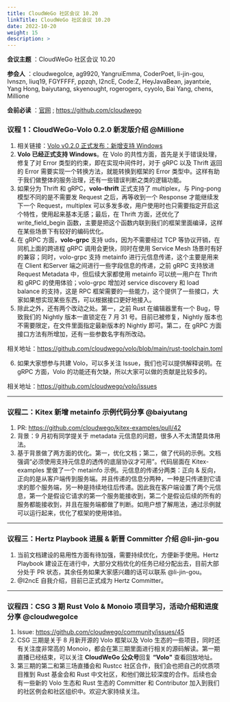 ```yaml
---
title: CloudWeGo 社区会议 10.20
linkTitle: CloudWeGo 社区会议 10.20
date: 2022-10-20
weight: 15
description: >
---
```


**会议主题** ：CloudWeGo 社区会议 10.20

**参会人** ：cloudwegoIce, ag9920, YangruiEmma, CoderPoet, li-jin-gou, Ivnszn, liuq19, FGYFFFF, ppzqh, I2ncE, Code:Z, HeyJavaBean, jayantxie, Yang Hong, baiyutang, skyenought, rogerogers, cyyolo, Bai Yang, chens, Millione

**会前必读** ：[官网](/) ; https://github.com/cloudwego

### 议程 1：CloudWeGo-Volo  0.2.0  新发版介绍 @Millione

1. 相关链接：[Volo v0.2.0 正式发布：新增支持 Windows](https://mp.weixin.qq.com/s?__biz=Mzg2MTc0Mjg2Mw==&mid=2247490708&idx=3&sn=ae6d24cc1fa426b44c1ec774e8e0cc41&chksm=ce132ef4f964a7e2b469e34278e0dc7100e06e2e3df874e219b195896545778e6f11aa763602#rd)
2. **Volo 已经正式支持 Windows**。在 Volo 的共性方面，首先是关于错误处理，修复了对 Error 类型的约束，即在实现中间件时，对于 gRPC 以及 Thrift 返回的 Error 需要实现一个转换方法，就能转换到框架的 Error 类型中。这样有助于我们做整体的服务治理，还有一些错误判断之类的逻辑功能。
3. 如果分为 Thrift 和 gRPC，**volo-thrift** 正式支持了 multiplex，与 Ping-pong 模型不同的是不需要发 Request 之后，再等收到一个 Response 才能继续发下一个 Request，multiplex 可以多发多收，用户使用时也只需要指定开启这个特性，使用起来基本无感；最后，在 Thrift 方面，还优化了 write_field_begin 函数，主要是把这个函数内联到我们的框架里面编译，这样在某些场景下有较好的编码优化。
4. 在 gRPC 方面，**volo-grpc** 支持 uds，因为不需要经过 TCP 等协议开销，在同机上面的跨进程 gRPC 调用会更快，同时在使用 Service Mesh 场景时有好的兼容；同时，volo-grpc 支持 metainfo 进行元信息传递，这个主要是用来在 Client 和Server 端之间进行一些字段信息的传递，之前 gRPC 支持放进 Request Metadata 中，但后续大家都使用 metainfo 可以统一用户在 Thrift 和 gRPC 的使用体验；volo-grpc 增加对 service discovery 和 load balance 的支持，这是 RPC 框架需要的一些能力，这个提供了一些接口，大家如果想实现某些东西，可以根据接口更好地接入。
5. 除此之外，还有两个改动之处。第一，之前 Rust 在编辑器里有一个 Bug，导致我们的 Nightly 版本一直锁定在 7 月 31 号。目前已被修复，Nightly 版本也不需要限定，在文件里面指定最新版本的 Nightly 即可。第二，在 gRPC 方面接口方法有所增加，还有一些参数名字有所改动。

相关地址：https://github.com/cloudwego/volo/blob/main/rust-toolchain.toml

6. 如果大家想参与共建 Volo，可以多关注 Issue，我们也可以提供解释说明。在 gRPC 方面，Volo 的功能还有欠缺，所以大家可以做的贡献是比较多的。

相关地址：https://github.com/cloudwego/volo/issues

---

### 议程二：Kitex 新增 metainfo 示例代码分享 @baiyutang

1. PR: https://github.com/cloudwego/kitex-examples/pull/42
2. 背景：9 月初有同学提关于 metadata 元信息的问题，很多人不太清楚具体用法。
3. 基于背景做了两方面的优化。第一，优化文档；第二，做了代码的示例。文档强调“必须使用支持元信息的透传的底层协议才可用”。代码层面在 Kitex-examples 里做了一个 metainfo 示例。元信息的传递分两类：正向 & 反向，正向的是从客户端传到服务端。并且传递的信息分两种，一种是只传递到它请求的那个服务端，另一种是持续地往后传递。因此我在客户端设置了两个元信息，第一个是假设它请求的第一个服务能接收到，第二个是假设后续的所有的服务都能接收到，并且在服务端都做了判断。如用户想了解用法，通过示例就可以运行起来，优化了框架的使用体验。

---

### 议程三：Hertz Playbook 进展 & 新晋 Committer 介绍 @li-jin-gou

1. 当前文档建设的易用性方面有待加强，需要持续优化，方便新手使用。Hertz Playbook 建设正在进行中，大部分文档优化的任务已经分配出去，目前大部分处于 PR 状态，其余任务如果大家感兴趣的话可以联系 @li-jin-gou。
2. @I2ncE 自我介绍，目前已正式成为 Hertz Committer。

---

### 议程四：CSG 3 期 Rust Volo & Monoio 项目学习，活动介绍和进度分享 @cloudwegoIce

1. Issue: https://github.com/cloudwego/community/issues/45
2. CSG 三期是关于 8 月新开源的 Volo 框架以及 Volo 生态的一些项目，同时还有关注度非常高的 Monoio，都会在第三期里面进行相关的源码解读。第一期直播已经结束，可以关注 **CloudWeGo 公众号**回复 **“Volo"** 查看回放地址。
3. 第三期的第二和第三场直播会和 Rustcc 社区合作，我们会也把自己的优质项目推到 Rust 基金会和 Rust 中文社区，和他们做比较深度的合作。后续也会有一些新的 Volo 生态和 Rust 生态的  Committer 和 Contributor 加入到我们的社区例会和社区组织中。欢迎大家持续关注。
   

